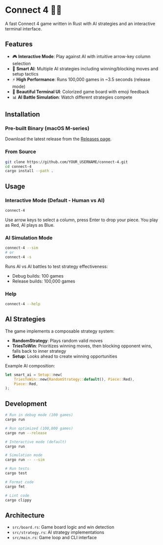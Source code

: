 # Connect 4 🔴🔵

A fast Connect 4 game written in Rust with AI strategies and an interactive terminal interface.

## Features

- 🎮 **Interactive Mode**: Play against AI with intuitive arrow-key column selection
- 🤖 **Smart AI**: Multiple AI strategies including winning/blocking moves and setup tactics
- ⚡ **High Performance**: Runs 100,000 games in ~3.5 seconds (release mode)
- 🎨 **Beautiful Terminal UI**: Colorized game board with emoji feedback
- 📊 **AI Battle Simulation**: Watch different strategies compete

## Installation

### Pre-built Binary (macOS M-series)
Download the latest release from the [Releases page](https://github.com/amchugh/connect-4/releases).

### From Source
```bash
git clone https://github.com/YOUR_USERNAME/connect-4.git
cd connect-4
cargo install --path .
```

## Usage

### Interactive Mode (Default - Human vs AI)
```bash
connect-4
```

Use arrow keys to select a column, press Enter to drop your piece. You play as Red, AI plays as Blue.

### AI Simulation Mode
```bash
connect-4 --sim
# or
connect-4 -s
```

Runs AI vs AI battles to test strategy effectiveness:
- Debug builds: 100 games
- Release builds: 100,000 games

### Help
```bash
connect-4 --help
```

## AI Strategies

The game implements a composable strategy system:

- **RandomStrategy**: Plays random valid moves
- **TriesToWin**: Prioritizes winning moves, then blocking opponent wins, falls back to inner strategy
- **Setup**: Looks ahead to create winning opportunities

Example AI composition:
```rust
let smart_ai = Setup::new(
    TriesToWin::new(RandomStrategy::default(), Piece::Red),
    Piece::Red,
);
```

## Development

```bash
# Run in debug mode (100 games)
cargo run

# Run optimized (100,000 games)
cargo run --release

# Interactive mode (default)
cargo run

# Simulation mode
cargo run -- --sim

# Run tests
cargo test

# Format code
cargo fmt

# Lint code
cargo clippy
```

## Architecture

- `src/board.rs`: Game board logic and win detection
- `src/strategy.rs`: AI strategy implementations
- `src/main.rs`: Game loop and CLI interface
